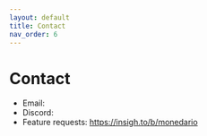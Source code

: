 ```yaml
---
layout: default
title: Contact
nav_order: 6
---
```


# Contact

- Email:   
- Discord:
- Feature requests: https://insigh.to/b/monedario
